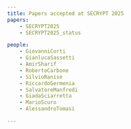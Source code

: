 ```yaml
---
title: Papers accepted at SECRYPT 2025
papers:
    - SECRYPT2025
    - SECRYPT2025_status

people:
    - GiovanniCorti
    - GianlucaSassetti
    - AmirSharif
    - RobertoCarbone
    - SilvioRanise
    - RiccardoGermenia
    - SalvatoreManfredi
    - GiadaSciarretta
    - MarioScuro
    - AlessandroTomasi

---
```

